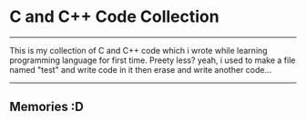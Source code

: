 # C and C++ Code Collection
----

This is my collection of C and C++ code which i wrote while learning programming language for first time. Preety less? yeah, i used to make a file named "test" and write code in it then erase and write another code...

----
## Memories :D
